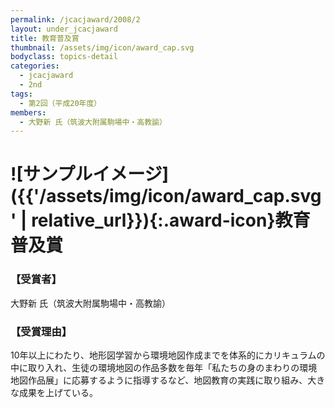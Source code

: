 ```yaml
---
permalink: /jcacjaward/2008/2
layout: under_jcacjaward
title: 教育普及賞
thumbnail: /assets/img/icon/award_cap.svg
bodyclass: topics-detail
categories:
  - jcacjaward
  - 2nd
tags:
  - 第2回（平成20年度）
members:
  - 大野新 氏（筑波大附属駒場中・高教諭）
---
```


# ![サンプルイメージ]({{'/assets/img/icon/award_cap.svg' | relative_url}}){:.award-icon}教育普及賞

### 【受賞者】

大野新 氏（筑波大附属駒場中・高教諭）

### 【受賞理由】

10年以上にわたり、地形図学習から環境地図作成までを体系的にカリキュラムの中に取り入れ、生徒の環境地図の作品多数を毎年「私たちの身のまわりの環境地図作品展」に応募するように指導するなど、地図教育の実践に取り組み、大きな成果を上げている。
